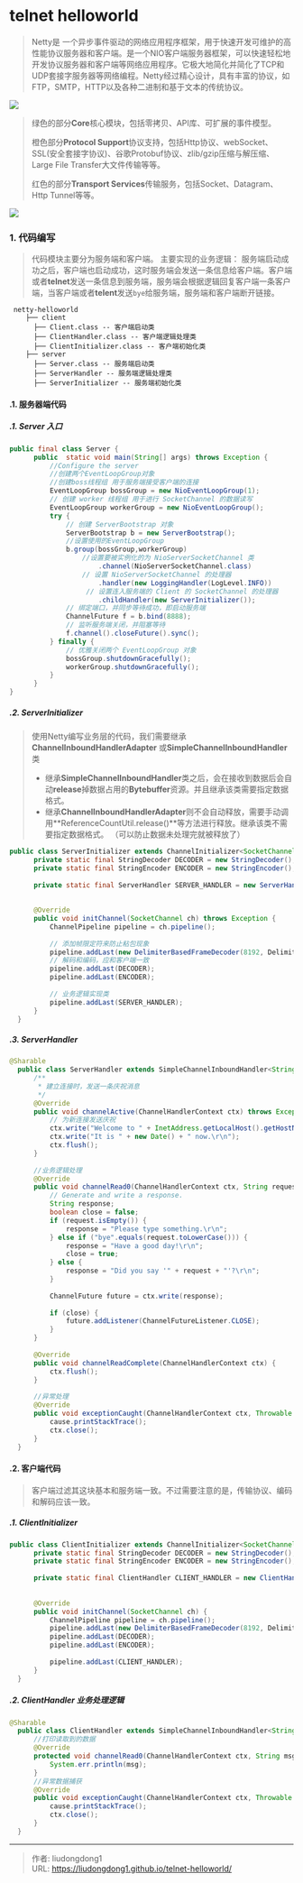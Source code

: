 # telnet helloworld


> Netty是 一个异步事件驱动的网络应用程序框架，用于快速开发可维护的高性能协议服务器和客户端。是一个NIO客户端服务器框架，可以快速轻松地开发协议服务器和客户端等网络应用程序。它极大地简化并简化了TCP和UDP套接字服务器等网络编程。Netty经过精心设计，具有丰富的协议，如FTP，SMTP，HTTP以及各种二进制和基于文本的传统协议。

![](https://lddpicture.oss-cn-beijing.aliyuncs.com/picture/image-20211008201945363.png)

> 绿色的部分**Core**核心模块，包括零拷贝、API库、可扩展的事件模型。
>
> 橙色部分**Protocol Support**协议支持，包括Http协议、webSocket、SSL(安全套接字协议)、谷歌Protobuf协议、zlib/gzip压缩与解压缩、Large File Transfer大文件传输等等。
>
> 红色的部分**Transport Services**传输服务，包括Socket、Datagram、Http Tunnel等等。

![](https://lddpicture.oss-cn-beijing.aliyuncs.com/picture/cc27d56addd74e82b6b6b349c7f3769b.png)

### 1. 代码编写

> 代码模块主要分为服务端和客户端。 主要实现的业务逻辑： 服务端启动成功之后，客户端也启动成功，这时服务端会发送一条信息给客户端。客户端或者**telnet**发送一条信息到服务端，服务端会根据逻辑回复客户端一条客户端，当客户端或者**telent**发送`bye`给服务端，服务端和客户端断开链接。

```
 netty-helloworld
    ├── client
      ├── Client.class -- 客户端启动类
      ├── ClientHandler.class -- 客户端逻辑处理类
      ├── ClientInitializer.class -- 客户端初始化类
    ├── server 
      ├── Server.class -- 服务端启动类
      ├── ServerHandler -- 服务端逻辑处理类
      ├── ServerInitializer -- 服务端初始化类
```
#### .1. 服务器端代码

##### .1. Server 入口

```java
public final class Server {
      public  static void main(String[] args) throws Exception {
          //Configure the server
          //创建两个EventLoopGroup对象
          //创建boss线程组 用于服务端接受客户端的连接
          EventLoopGroup bossGroup = new NioEventLoopGroup(1);
          // 创建 worker 线程组 用于进行 SocketChannel 的数据读写
          EventLoopGroup workerGroup = new NioEventLoopGroup();
          try {
              // 创建 ServerBootstrap 对象
              ServerBootstrap b = new ServerBootstrap();
              //设置使用的EventLoopGroup
              b.group(bossGroup,workerGroup)
                  //设置要被实例化的为 NioServerSocketChannel 类
                      .channel(NioServerSocketChannel.class)
                  // 设置 NioServerSocketChannel 的处理器
                      .handler(new LoggingHandler(LogLevel.INFO))
                   // 设置连入服务端的 Client 的 SocketChannel 的处理器
                      .childHandler(new ServerInitializer());
              // 绑定端口，并同步等待成功，即启动服务端
              ChannelFuture f = b.bind(8888);
              // 监听服务端关闭，并阻塞等待
              f.channel().closeFuture().sync();
          } finally {
              // 优雅关闭两个 EventLoopGroup 对象
              bossGroup.shutdownGracefully();
              workerGroup.shutdownGracefully();
          }
      }
}
```
##### .2. ServerInitializer

> 使用Netty编写业务层的代码，我们需要继承**ChannelInboundHandlerAdapter** 或**SimpleChannelInboundHandler**类
>
> - 继承**SimpleChannelInboundHandler**类之后，会在接收到数据后会自动**release**掉数据占用的**Bytebuffer**资源。并且继承该类需要指定数据格式。 
> - 继承**ChannelInboundHandlerAdapter**则不会自动释放，需要手动调用**ReferenceCountUtil.release()**等方法进行释放。继承该类不需要指定数据格式。 （可以防止数据未处理完就被释放了）

```java
public class ServerInitializer extends ChannelInitializer<SocketChannel> {
      private static final StringDecoder DECODER = new StringDecoder();
      private static final StringEncoder ENCODER = new StringEncoder();
  
      private static final ServerHandler SERVER_HANDLER = new ServerHandler();
  
  
      @Override
      public void initChannel(SocketChannel ch) throws Exception {
          ChannelPipeline pipeline = ch.pipeline();
  
          // 添加帧限定符来防止粘包现象
          pipeline.addLast(new DelimiterBasedFrameDecoder(8192, Delimiters.lineDelimiter()));
          // 解码和编码，应和客户端一致
          pipeline.addLast(DECODER);
          pipeline.addLast(ENCODER);
 
          // 业务逻辑实现类
          pipeline.addLast(SERVER_HANDLER);
      }
  }
```

##### .3. ServerHandler

```java
@Sharable
  public class ServerHandler extends SimpleChannelInboundHandler<String> {
      /**
       * 建立连接时，发送一条庆祝消息
       */
      @Override
      public void channelActive(ChannelHandlerContext ctx) throws Exception {
          // 为新连接发送庆祝
          ctx.write("Welcome to " + InetAddress.getLocalHost().getHostName() + "!\r\n");
          ctx.write("It is " + new Date() + " now.\r\n");
          ctx.flush();
      }
  
      //业务逻辑处理
      @Override
      public void channelRead0(ChannelHandlerContext ctx, String request) throws Exception {
          // Generate and write a response.
          String response;
          boolean close = false;
          if (request.isEmpty()) {
              response = "Please type something.\r\n";
          } else if ("bye".equals(request.toLowerCase())) {
              response = "Have a good day!\r\n";
              close = true;
          } else {
              response = "Did you say '" + request + "'?\r\n";
          }
  
          ChannelFuture future = ctx.write(response);
  
          if (close) {
              future.addListener(ChannelFutureListener.CLOSE);
          }
      }
  
      @Override
      public void channelReadComplete(ChannelHandlerContext ctx) {
          ctx.flush();
      }
 
      //异常处理
      @Override
      public void exceptionCaught(ChannelHandlerContext ctx, Throwable cause) {
          cause.printStackTrace();
          ctx.close();
      }
  }
```

#### .2. 客户端代码

> 客户端过滤其这块基本和服务端一致。不过需要注意的是，传输协议、编码和解码应该一致。

##### .1. ClientInitializer

```java
public class ClientInitializer extends ChannelInitializer<SocketChannel> {
      private static final StringDecoder DECODER = new StringDecoder();
      private static final StringEncoder ENCODER = new StringEncoder();
  
      private static final ClientHandler CLIENT_HANDLER = new ClientHandler();
  
  
      @Override
      public void initChannel(SocketChannel ch) {
          ChannelPipeline pipeline = ch.pipeline();
          pipeline.addLast(new DelimiterBasedFrameDecoder(8192, Delimiters.lineDelimiter()));
          pipeline.addLast(DECODER);
          pipeline.addLast(ENCODER);
  
          pipeline.addLast(CLIENT_HANDLER);
      }
  }
```

##### .2. ClientHandler 业务处理逻辑

```java
@Sharable
  public class ClientHandler extends SimpleChannelInboundHandler<String> {
      //打印读取到的数据
      @Override
      protected void channelRead0(ChannelHandlerContext ctx, String msg) throws Exception {
          System.err.println(msg);
      }
      //异常数据捕获
      @Override
      public void exceptionCaught(ChannelHandlerContext ctx, Throwable cause) {
          cause.printStackTrace();
          ctx.close();
      }
  }
```


---

> 作者: liudongdong1  
> URL: https://liudongdong1.github.io/telnet-helloworld/  

